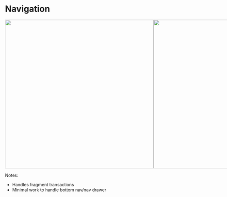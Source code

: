# Navigation

<div style="display: flex; justify-content: space-around; margin-top: 1em;">
    <img class="" src="img/settings-end-result.png" height="490"/>
    <img class="" src="img/abl-nav-drawer.png" height="490" />
</div>

Notes:
* Handles fragment transactions
* Minimal work to handle bottom nav/nav drawer